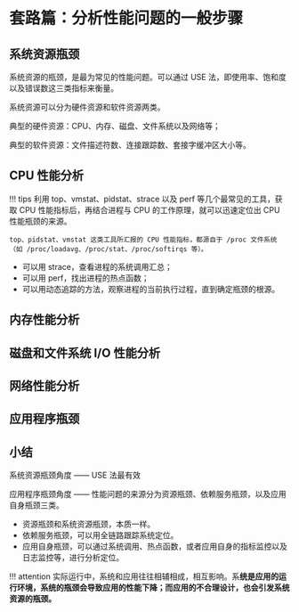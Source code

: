 # 套路篇：分析性能问题的一般步骤

## 系统资源瓶颈

系统资源的瓶颈，是最为常见的性能问题。可以通过 USE 法，即使用率、饱和度以及错误数这三类指标来衡量。

系统资源可以分为硬件资源和软件资源两类。

典型的硬件资源：CPU、内存、磁盘、文件系统以及网络等；

典型的软件资源：文件描述符数、连接跟踪数、套接字缓冲区大小等。


## CPU 性能分析

!!! tips
    利用 top、vmstat、pidstat、strace 以及 perf 等几个最常见的工具，获取 CPU 性能指标后，再结合进程与 CPU 的工作原理，就可以迅速定位出 CPU 性能瓶颈的来源。

    top、pidstat、vmstat 这类工具所汇报的 CPU 性能指标，都源自于 /proc 文件系统（如 /proc/loadavg、/proc/stat、/proc/softirqs 等）。

- 可以用 strace，查看进程的系统调用汇总；
- 可以用 perf，找出进程的热点函数；
- 可以用动态追踪的方法，观察进程的当前执行过程，直到确定瓶颈的根源。

## 内存性能分析



## 磁盘和文件系统 I/O 性能分析


## 网络性能分析


## 应用程序瓶颈


## 小结

系统资源瓶颈角度 —— USE 法最有效

应用程序瓶颈角度 —— 性能问题的来源分为资源瓶颈、依赖服务瓶颈，以及应用自身瓶颈三类。

- 资源瓶颈和系统资源瓶颈，本质一样。
- 依赖服务瓶颈，可以用全链路跟踪系统定位。
- 应用自身瓶颈，可以通过系统调用、热点函数，或者应用自身的指标监控以及日志监控等，进行分析定位。

!!! attention
    实际运行中，系统和应用往往相辅相成，相互影响。系**统是应用的运行环境，系统的瓶颈会导致应用的性能下降；而应用的不合理设计，也会引发系统资源的瓶颈。**
